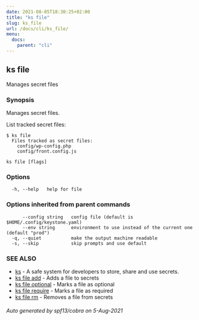 ```yaml
---
date: 2021-08-05T18:30:25+02:00
title: "ks file"
slug: ks_file
url: /docs/cli/ks_file/
menu:
  docs:
    parent: "cli"
---
```

## ks file

Manages secret files

### Synopsis

Manages secret files.

List tracked secret files:
```
$ ks file
  Files tracked as secret files:
    config/wp-config.php
    config/front.config.js
```


```
ks file [flags]
```

### Options

```
  -h, --help   help for file
```

### Options inherited from parent commands

```
      --config string   config file (default is $HOME/.config/keystone.yaml)
      --env string      environment to use instead of the current one (default "prod")
  -q, --quiet           make the output machine readable
  -s, --skip            skip prompts and use default
```

### SEE ALSO

* [ks](/docs/cli/ks/)	 - A safe system for developers to store, share and use secrets.
* [ks file add](/docs/cli/ks_file_add/)	 - Adds a file to secrets
* [ks file optional](/docs/cli/ks_file_optional/)	 - Marks a file as optional
* [ks file require](/docs/cli/ks_file_require/)	 - Marks a file as required
* [ks file rm](/docs/cli/ks_file_rm/)	 - Removes a file from secrets

###### Auto generated by spf13/cobra on 5-Aug-2021
